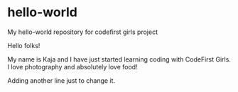 # hello-world
My hello-world repository for codefirst girls project

Hello folks!

My name is Kaja and I have just started learning coding with CodeFirst Girls. 
I love photography and absolutely love food!

Adding another line just to change it. 
